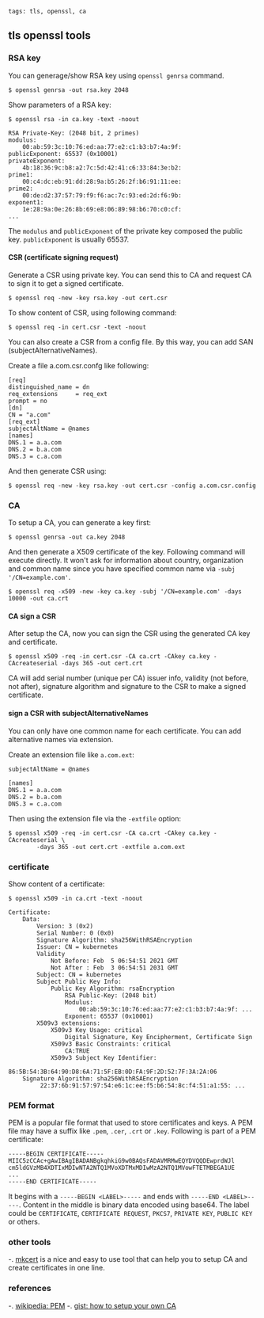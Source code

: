 ```metadata
tags: tls, openssl, ca
```

## tls openssl tools

### RSA key
You can generage/show RSA key using `openssl genrsa` command.

    $ openssl genrsa -out rsa.key 2048

Show parameters of a RSA key:

```
$ openssl rsa -in ca.key -text -noout

RSA Private-Key: (2048 bit, 2 primes)
modulus:
    00:ab:59:3c:10:76:ed:aa:77:e2:c1:b3:b7:4a:9f:
publicExponent: 65537 (0x10001)
privateExponent:
    4b:18:36:9c:b8:a2:7c:5d:42:41:c6:33:84:3e:b2:
prime1:
    00:c4:dc:eb:91:dd:28:9a:b5:26:2f:b6:91:11:ee:
prime2:
    00:de:d2:37:57:79:f9:f6:ac:7c:93:ed:2d:f6:9b:
exponent1:
    1e:28:9a:0e:26:8b:69:e8:06:89:98:b6:70:c0:cf:
...
```

The `modulus` and `publicExponent` of the private key composed the public key. `publicExponent`
 is usually 65537.

#### CSR (certificate signing request)
Generate a CSR using private key. You can send this to CA and request CA to sign it
 to get a signed certificate.

    $ openssl req -new -key rsa.key -out cert.csr

To show content of CSR, using following command:

    $ openssl req -in cert.csr -text -noout

You can also create a CSR from a config file. By this way, you can add SAN (subjectAlternativeNames).

Create a file a.com.csr.confg like following:

```
[req]
distinguished_name = dn
req_extensions     = req_ext
prompt = no
[dn]
CN = "a.com"
[req_ext]
subjectAltName = @names
[names]
DNS.1 = a.a.com
DNS.2 = b.a.com
DNS.3 = c.a.com
```

And then generate CSR using:

    $ openssl req -new -key rsa.key -out cert.csr -config a.com.csr.config

### CA
To setup a CA, you can generate a key first:

    $ openssl genrsa -out ca.key 2048

And then generate a X509 certificate of the key. Following command will execute
 directly. It won't ask for information about country, organization and common name
 since you have specified common name via `-subj '/CN=example.com'`.

    $ openssl req -x509 -new -key ca.key -subj '/CN=example.com' -days 10000 -out ca.crt

#### CA sign a CSR
After setup the CA, now you can sign the CSR using the generated CA key and certificate.

    $ openssl x509 -req -in cert.csr -CA ca.crt -CAkey ca.key -CAcreateserial -days 365 -out cert.crt

CA will add serial number (unique per CA) issuer info, validity (not before, not after),
 signature algorithm and signature to the CSR to make a signed certificate.

#### sign a CSR with subjectAlternativeNames
You can only have one common name for each certificate. You can add alternative names
 via extension.

Create an extension file like `a.com.ext`:

```
subjectAltName = @names

[names]
DNS.1 = a.a.com
DNS.2 = b.a.com
DNS.3 = c.a.com
```

Then using the extension file via the `-extfile` option:

    $ openssl x509 -req -in cert.csr -CA ca.crt -CAkey ca.key -CAcreateserial \
            -days 365 -out cert.crt -extfile a.com.ext

### certificate
Show content of a certificate:

```
$ openssl x509 -in ca.crt -text -noout

Certificate:
    Data:
        Version: 3 (0x2)
        Serial Number: 0 (0x0)
        Signature Algorithm: sha256WithRSAEncryption
        Issuer: CN = kubernetes
        Validity
            Not Before: Feb  5 06:54:51 2021 GMT
            Not After : Feb  3 06:54:51 2031 GMT
        Subject: CN = kubernetes
        Subject Public Key Info:
            Public Key Algorithm: rsaEncryption
                RSA Public-Key: (2048 bit)
                Modulus:
                    00:ab:59:3c:10:76:ed:aa:77:e2:c1:b3:b7:4a:9f: ...
                Exponent: 65537 (0x10001)
        X509v3 extensions:
            X509v3 Key Usage: critical
                Digital Signature, Key Encipherment, Certificate Sign
            X509v3 Basic Constraints: critical
                CA:TRUE
            X509v3 Subject Key Identifier:
                86:5B:54:3B:64:90:D8:6A:71:5F:EB:0D:FA:9F:2D:52:7F:3A:2A:06
    Signature Algorithm: sha256WithRSAEncryption
         22:37:6b:91:57:97:54:e6:1c:ee:f5:b6:54:8c:f4:51:a1:55: ...
```

### PEM format
PEM is a popular file format that used to store certificates and keys. A PEM file may
 have a suffix like `.pem`, `.cer`, `.crt` or `.key`. Following is part of a PEM
 certificate:

```
-----BEGIN CERTIFICATE-----
MIIC5zCCAc+gAwIBAgIBADANBgkqhkiG9w0BAQsFADAVMRMwEQYDVQQDEwprdWJl
cm5ldGVzMB4XDTIxMDIwNTA2NTQ1MVoXDTMxMDIwMzA2NTQ1MVowFTETMBEGA1UE
...
-----END CERTIFICATE-----
```

It begins with a `-----BEGIN <LABEL>-----` and ends with `-----END <LABEL>-----`.
Content in the middle is binary data encoded using base64. The label could be
 `CERTIFICATE`, `CERTIFICATE REQUEST`, `PKCS7`, `PRIVATE KEY`, `PUBLIC KEY` or others.

### other tools
-. [mkcert](https://github.com/FiloSottile/mkcert) is a nice and easy to use tool that can
 help you to setup CA and create certificates in one line.

### references
-. [wikipedia: PEM](https://en.wikipedia.org/wiki/Privacy-Enhanced_Mail)
-. [gist: how to setup your own CA](https://gist.github.com/Soarez/9688998)
